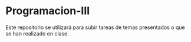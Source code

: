 # Programacion-III
Este repositorio se utilizará para subir tareas de temas presentados o que se han realizado en clase.
